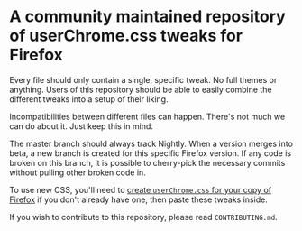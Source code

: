 # A community maintained repository of userChrome.css tweaks for Firefox

Every file should only contain a single, specific tweak. No full themes or anything. Users of this repository should be able to easily combine the different tweaks into a setup of their liking.

Incompatibilities between different files can happen. There's not much we can do about it. Just keep this in mind.

The master branch should always track Nightly. When a version merges into beta, a new branch is created for this specific Firefox version. If any code is broken on this branch, it is possible to cherry-pick the necessary commits without pulling other broken code in.

To use new CSS, you'll need to [create `userChrome.css` for your copy of Firefox](http://kb.mozillazine.org/index.php?title=UserChrome.css&printable=yes#Creating) if you don't already have one, then paste these tweaks inside.

If you wish to contribute to this repository, please read `CONTRIBUTING.md`.

